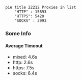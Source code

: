 
```mermaid
pie title 22212 Proxies in list
    "HTTP" : 15893
    "HTTPS": 5420
    "SOCKS" : 3993
```

### Some Info
#### Average Timeout

- mixed: 4.6s
- http: 2.6s
- https: 7.5s
- socks: 6.4s